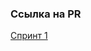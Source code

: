 ### Ссылка на PR

[Спринт 1](https://github.com/alexYurin/middle.messenger.praktikum.yandex/pull/2)
